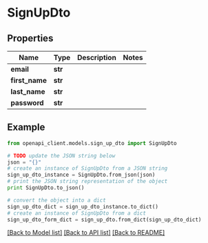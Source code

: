 # SignUpDto


## Properties
Name | Type | Description | Notes
------------ | ------------- | ------------- | -------------
**email** | **str** |  | 
**first_name** | **str** |  | 
**last_name** | **str** |  | 
**password** | **str** |  | 

## Example

```python
from openapi_client.models.sign_up_dto import SignUpDto

# TODO update the JSON string below
json = "{}"
# create an instance of SignUpDto from a JSON string
sign_up_dto_instance = SignUpDto.from_json(json)
# print the JSON string representation of the object
print SignUpDto.to_json()

# convert the object into a dict
sign_up_dto_dict = sign_up_dto_instance.to_dict()
# create an instance of SignUpDto from a dict
sign_up_dto_form_dict = sign_up_dto.from_dict(sign_up_dto_dict)
```
[[Back to Model list]](../README.md#documentation-for-models) [[Back to API list]](../README.md#documentation-for-api-endpoints) [[Back to README]](../README.md)


